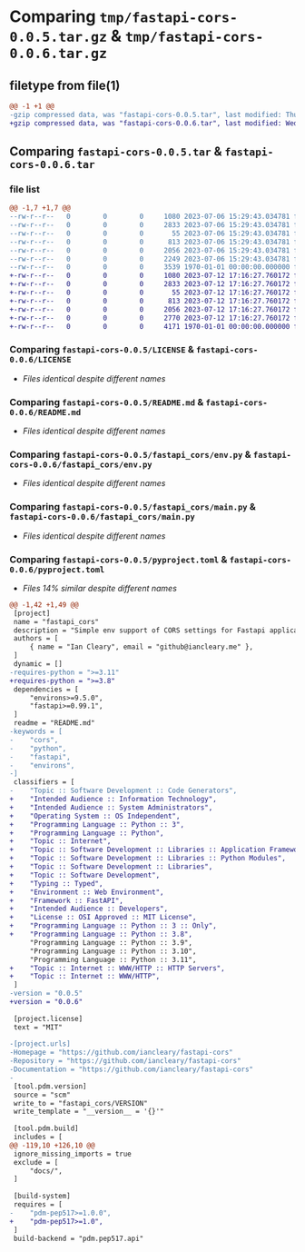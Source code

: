 # Comparing `tmp/fastapi-cors-0.0.5.tar.gz` & `tmp/fastapi-cors-0.0.6.tar.gz`

## filetype from file(1)

```diff
@@ -1 +1 @@
-gzip compressed data, was "fastapi-cors-0.0.5.tar", last modified: Thu Jul  6 15:30:07 2023, max compression
+gzip compressed data, was "fastapi-cors-0.0.6.tar", last modified: Wed Jul 12 17:16:59 2023, max compression
```

## Comparing `fastapi-cors-0.0.5.tar` & `fastapi-cors-0.0.6.tar`

### file list

```diff
@@ -1,7 +1,7 @@
--rw-r--r--   0        0        0     1080 2023-07-06 15:29:43.034781 fastapi-cors-0.0.5/LICENSE
--rw-r--r--   0        0        0     2833 2023-07-06 15:29:43.034781 fastapi-cors-0.0.5/README.md
--rw-r--r--   0        0        0       55 2023-07-06 15:29:43.034781 fastapi-cors-0.0.5/fastapi_cors/__init__.py
--rw-r--r--   0        0        0      813 2023-07-06 15:29:43.034781 fastapi-cors-0.0.5/fastapi_cors/env.py
--rw-r--r--   0        0        0     2056 2023-07-06 15:29:43.034781 fastapi-cors-0.0.5/fastapi_cors/main.py
--rw-r--r--   0        0        0     2249 2023-07-06 15:29:43.034781 fastapi-cors-0.0.5/pyproject.toml
--rw-r--r--   0        0        0     3539 1970-01-01 00:00:00.000000 fastapi-cors-0.0.5/PKG-INFO
+-rw-r--r--   0        0        0     1080 2023-07-12 17:16:27.760172 fastapi-cors-0.0.6/LICENSE
+-rw-r--r--   0        0        0     2833 2023-07-12 17:16:27.760172 fastapi-cors-0.0.6/README.md
+-rw-r--r--   0        0        0       55 2023-07-12 17:16:27.760172 fastapi-cors-0.0.6/fastapi_cors/__init__.py
+-rw-r--r--   0        0        0      813 2023-07-12 17:16:27.760172 fastapi-cors-0.0.6/fastapi_cors/env.py
+-rw-r--r--   0        0        0     2056 2023-07-12 17:16:27.760172 fastapi-cors-0.0.6/fastapi_cors/main.py
+-rw-r--r--   0        0        0     2770 2023-07-12 17:16:27.760172 fastapi-cors-0.0.6/pyproject.toml
+-rw-r--r--   0        0        0     4171 1970-01-01 00:00:00.000000 fastapi-cors-0.0.6/PKG-INFO
```

### Comparing `fastapi-cors-0.0.5/LICENSE` & `fastapi-cors-0.0.6/LICENSE`

 * *Files identical despite different names*

### Comparing `fastapi-cors-0.0.5/README.md` & `fastapi-cors-0.0.6/README.md`

 * *Files identical despite different names*

### Comparing `fastapi-cors-0.0.5/fastapi_cors/env.py` & `fastapi-cors-0.0.6/fastapi_cors/env.py`

 * *Files identical despite different names*

### Comparing `fastapi-cors-0.0.5/fastapi_cors/main.py` & `fastapi-cors-0.0.6/fastapi_cors/main.py`

 * *Files identical despite different names*

### Comparing `fastapi-cors-0.0.5/pyproject.toml` & `fastapi-cors-0.0.6/pyproject.toml`

 * *Files 14% similar despite different names*

```diff
@@ -1,42 +1,49 @@
 [project]
 name = "fastapi_cors"
 description = "Simple env support of CORS settings for Fastapi applications"
 authors = [
     { name = "Ian Cleary", email = "github@iancleary.me" },
 ]
 dynamic = []
-requires-python = ">=3.11"
+requires-python = ">=3.8"
 dependencies = [
     "environs>=9.5.0",
     "fastapi>=0.99.1",
 ]
 readme = "README.md"
-keywords = [
-    "cors",
-    "python",
-    "fastapi",
-    "environs",
-]
 classifiers = [
-    "Topic :: Software Development :: Code Generators",
+    "Intended Audience :: Information Technology",
+    "Intended Audience :: System Administrators",
+    "Operating System :: OS Independent",
+    "Programming Language :: Python :: 3",
+    "Programming Language :: Python",
+    "Topic :: Internet",
+    "Topic :: Software Development :: Libraries :: Application Frameworks",
+    "Topic :: Software Development :: Libraries :: Python Modules",
+    "Topic :: Software Development :: Libraries",
+    "Topic :: Software Development",
+    "Typing :: Typed",
+    "Environment :: Web Environment",
+    "Framework :: FastAPI",
+    "Intended Audience :: Developers",
+    "License :: OSI Approved :: MIT License",
+    "Programming Language :: Python :: 3 :: Only",
+    "Programming Language :: Python :: 3.8",
     "Programming Language :: Python :: 3.9",
     "Programming Language :: Python :: 3.10",
     "Programming Language :: Python :: 3.11",
+    "Topic :: Internet :: WWW/HTTP :: HTTP Servers",
+    "Topic :: Internet :: WWW/HTTP",
 ]
-version = "0.0.5"
+version = "0.0.6"
 
 [project.license]
 text = "MIT"
 
-[project.urls]
-Homepage = "https://github.com/iancleary/fastapi-cors"
-Repository = "https://github.com/iancleary/fastapi-cors"
-Documentation = "https://github.com/iancleary/fastapi-cors"
-
 [tool.pdm.version]
 source = "scm"
 write_to = "fastapi_cors/VERSION"
 write_template = "__version__ = '{}'"
 
 [tool.pdm.build]
 includes = [
@@ -119,10 +126,10 @@
 ignore_missing_imports = true
 exclude = [
     "docs/",
 ]
 
 [build-system]
 requires = [
-    "pdm-pep517>=1.0.0",
+    "pdm-pep517>=1.0",
 ]
 build-backend = "pdm.pep517.api"
```

